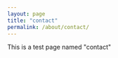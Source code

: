 ```yaml
---
layout: page
title: "contact"
permalink: /about/contact/
---
```


This is a test page named "contact"
